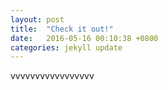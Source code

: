 ```yaml
---
layout: post
title:  "Check it out!"
date:   2016-05-16 00:10:38 +0800
categories: jekyll update
---
```

vvvvvvvvvvvvvvvvv